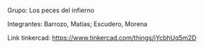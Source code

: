 Grupo: Los peces del infierno

Integrantes: Barrozo, Matias; Escudero, Morena

Link tinkercad: https://www.tinkercad.com/things/jYcbhUq5m2D
